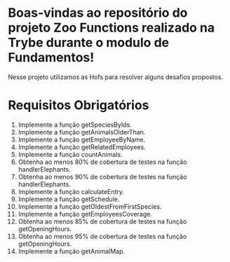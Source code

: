 # Boas-vindas ao repositório do projeto Zoo Functions realizado na Trybe durante o modulo de Fundamentos!
   Nesse projeto utilizamos as Hofs para resolver alguns desafios propostos.

# Requisitos Obrigatórios

<ol>
<li>Implemente a função getSpeciesByIds.</li>
<li>Implemente a função getAnimalsOlderThan.</li>
<li>Implemente a função getEmployeeByName.</li>
<li>Implemente a função getRelatedEmployees.</li>
<li>Implemente a função countAnimals.</li>
<li>Obtenha ao menos 80% de cobertura de testes na função handlerElephants.</li>
<li>Obtenha ao menos 90% de cobertura de testes na função handlerElephants.</li>
<li>Implemente a função calculateEntry.</li>
<li>Implemente a função getSchedule.</li>
<li>Implemente a função getOldestFromFirstSpecies.</li>
<li>Implemente a função getEmployeesCoverage.</li>
<li>Obtenha ao menos 85% de cobertura de testes na função getOpeningHours.</li>
<li>Obtenha ao menos 95% de cobertura de testes na função getOpeningHours.</li>
<li>Implemente a função getAnimalMap.</li>
</ol>
